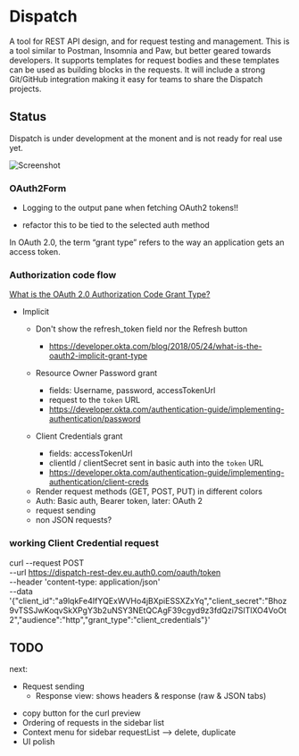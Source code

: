 # Dispatch

A tool for REST API design, and for request testing and management. This is a tool similar to Postman, Insomnia and Paw, but better geared towards developers. It supports templates for request bodies and these templates can be used as building blocks in the requests. It will include a strong Git/GitHub integration making it easy for teams to share the Dispatch projects.

## Status

Dispatch is under development at the monent and is not ready for real use yet.

![Screenshot](https://i.imgur.com/7AHNyCT.png)

### OAuth2Form

- Logging to the output pane when fetching OAuth2 tokens!!

- refactor this to be tied to the selected auth method

In OAuth 2.0, the term “grant type” refers to the way an application gets an access token.

### Authorization code flow

[What is the OAuth 2.0 Authorization Code Grant Type?](https://developer.okta.com/blog/2018/04/10/oauth-authorization-code-grant-type)

- Implicit

  - Don't show the refresh_token field nor the Refresh button

    - https://developer.okta.com/blog/2018/05/24/what-is-the-oauth2-implicit-grant-type

  - Resource Owner Password grant

    - fields: Username, password, accessTokenUrl
    - request to the `token` URL
    - https://developer.okta.com/authentication-guide/implementing-authentication/password

  - Client Credentials grant
    - fields: accessTokenUrl
    - clientId / clientSecret sent in basic auth into the `token` URL
    - https://developer.okta.com/authentication-guide/implementing-authentication/client-creds

  * Render request methods (GET, POST, PUT) in different colors

  - Auth: Basic auth, Bearer token, later: OAuth 2
  - request sending
  - non JSON requests?

### working Client Credential request

curl --request POST \
 --url https://dispatch-rest-dev.eu.auth0.com/oauth/token \
 --header 'content-type: application/json' \
 --data '{"client_id":"a9lqkFe4IfYQExWVHo4jBXpiESSXZxYq","client_secret":"Bhoz9vTSSJwKoqvSkXPgY3b2uNSY3NEtQCAgF39cgyd9z3fdQzi7SITlXO4VoOt2","audience":"http","grant_type":"client_credentials"}'

## TODO

next:

- Request sending
  - Response view: shows headers & response (raw & JSON tabs)

* copy button for the curl preview
* Ordering of requests in the sidebar list
* Context menu for sidebar requestList --> delete, duplicate
* UI polish
